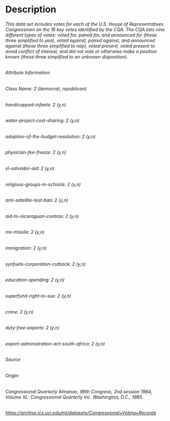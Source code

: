 # Description
###### This data set includes votes for each of the U.S. House of Representatives Congressmen on the 16 key votes identified by the CQA. The CQA lists nine different types of votes: voted for, paired for, and announced for (these three simplified to yea), voted against, paired against, and announced against (these three simplified to nay), voted present, voted present to avoid conflict of interest, and did not vote or otherwise make a position known (these three simplified to an unknown disposition).

###### Attribute Information:
###### Class Name: 2 (democrat, republican)
###### handicapped-infants: 2 (y,n)
###### water-project-cost-sharing: 2 (y,n)
###### adoption-of-the-budget-resolution: 2 (y,n)
###### physician-fee-freeze: 2 (y,n)
###### el-salvador-aid: 2 (y,n)
###### religious-groups-in-schools: 2 (y,n)
###### anti-satellite-test-ban: 2 (y,n)
###### aid-to-nicaraguan-contras: 2 (y,n)
###### mx-missile: 2 (y,n)
###### immigration: 2 (y,n)
###### synfuels-corporation-cutback: 2 (y,n)
###### education-spending: 2 (y,n)
###### superfund-right-to-sue: 2 (y,n)
###### crime: 2 (y,n)
###### duty-free-exports: 2 (y,n)
###### export-administration-act-south-africa: 2 (y,n)

###### Source
###### Origin:

###### Congressional Quarterly Almanac, 98th Congress, 2nd session 1984, Volume XL: Congressional Quarterly Inc. Washington, D.C., 1985.
###### https://archive.ics.uci.edu/ml/datasets/Congressional+Voting+Records
